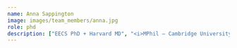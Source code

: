 ```yaml
---
name: Anna Sappington
image: images/team_members/anna.jpg
role: phd
description: ["EECS PhD + Harvard MD", "<i>MPhil — Cambridge University</i>", "<i>MSc — University College London</i>", "<i>BS — MIT</i>", "<hr style='padding: 1px;margin: 2px;'/>", "Interests: protein evolution, representation learning for biological data"]
---
```

